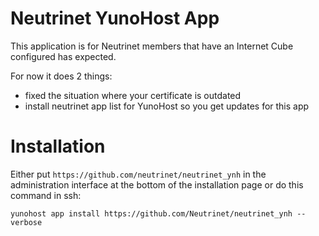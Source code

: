 # Neutrinet YunoHost App

This application is for Neutrinet members that have an Internet Cube configured has expected.

For now it does 2 things:

* fixed the situation where your certificate is outdated
* install neutrinet app list for YunoHost so you get updates for this app

# Installation

Either put `https://github.com/neutrinet/neutrinet_ynh` in the administration interface at the bottom of the installation page or do this command in ssh:

    yunohost app install https://github.com/Neutrinet/neutrinet_ynh --verbose
